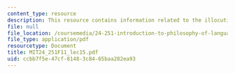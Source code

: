 ```yaml
---
content_type: resource
description: This resource contains information related to the illocutionary force.
file: null
file_location: /coursemedia/24-251-introduction-to-philosophy-of-language-fall-2011/ccbb7f5e47cf81483c8465baa282ea93_MIT24_251F11_lec15.pdf
file_type: application/pdf
resourcetype: Document
title: MIT24_251F11_lec15.pdf
uid: ccbb7f5e-47cf-8148-3c84-65baa282ea93
---
```

